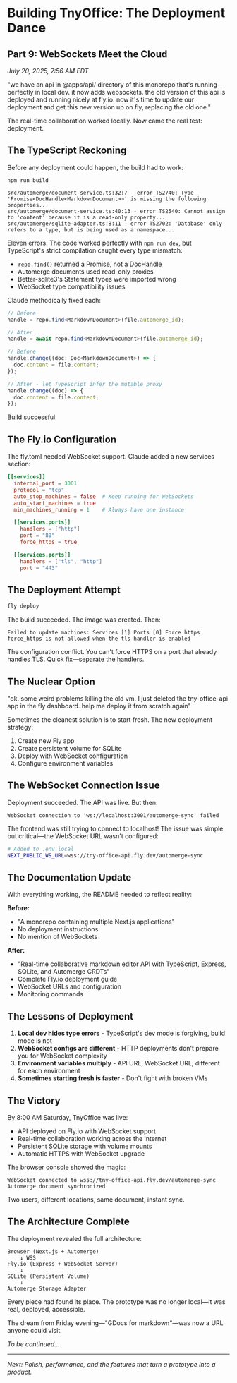 # Building TnyOffice: The Deployment Dance

## Part 9: WebSockets Meet the Cloud

*July 20, 2025, 7:56 AM EDT*

"we have an api in @apps/api/ directory of this monorepo that's running perfectly in local dev. it now adds websockets. the old version of this api is deployed and running nicely at fly.io. now it's time to update our deployment and get this new version up on fly, replacing the old one."

The real-time collaboration worked locally. Now came the real test: deployment.

## The TypeScript Reckoning

Before any deployment could happen, the build had to work:

```
npm run build

src/automerge/document-service.ts:32:7 - error TS2740: Type 'Promise<DocHandle<MarkdownDocument>>' is missing the following properties...
src/automerge/document-service.ts:40:13 - error TS2540: Cannot assign to 'content' because it is a read-only property...
src/automerge/sqlite-adapter.ts:8:11 - error TS2702: 'Database' only refers to a type, but is being used as a namespace...
```

Eleven errors. The code worked perfectly with `npm run dev`, but TypeScript's strict compilation caught every type mismatch:

- `repo.find()` returned a Promise, not a DocHandle
- Automerge documents used read-only proxies
- Better-sqlite3's Statement types were imported wrong
- WebSocket type compatibility issues

Claude methodically fixed each:
```typescript
// Before
handle = repo.find<MarkdownDocument>(file.automerge_id);

// After  
handle = await repo.find<MarkdownDocument>(file.automerge_id);

// Before
handle.change((doc: Doc<MarkdownDocument>) => {
  doc.content = file.content;
});

// After - let TypeScript infer the mutable proxy
handle.change((doc) => {
  doc.content = file.content;
});
```

Build successful.

## The Fly.io Configuration

The fly.toml needed WebSocket support. Claude added a new services section:

```toml
[[services]]
  internal_port = 3001
  protocol = "tcp"
  auto_stop_machines = false  # Keep running for WebSockets
  auto_start_machines = true
  min_machines_running = 1    # Always have one instance

  [[services.ports]]
    handlers = ["http"]
    port = "80"
    force_https = true

  [[services.ports]]
    handlers = ["tls", "http"]
    port = "443"
```

## The Deployment Attempt

```bash
fly deploy
```

The build succeeded. The image was created. Then:

```
Failed to update machines: Services [1] Ports [0] Force https force_https is not allowed when the tls handler is enabled
```

The configuration conflict. You can't force HTTPS on a port that already handles TLS. Quick fix—separate the handlers.

## The Nuclear Option

"ok. some weird problems killing the old vm. I just deleted the tny-office-api app in the fly dashboard. help me deploy it from scratch again"

Sometimes the cleanest solution is to start fresh. The new deployment strategy:

1. Create new Fly app
2. Create persistent volume for SQLite
3. Deploy with WebSocket configuration
4. Configure environment variables

## The WebSocket Connection Issue

Deployment succeeded. The API was live. But then:

```
WebSocket connection to 'ws://localhost:3001/automerge-sync' failed
```

The frontend was still trying to connect to localhost! The issue was simple but critical—the WebSocket URL wasn't configured:

```bash
# Added to .env.local
NEXT_PUBLIC_WS_URL=wss://tny-office-api.fly.dev/automerge-sync
```

## The Documentation Update

With everything working, the README needed to reflect reality:

**Before:**
- "A monorepo containing multiple Next.js applications"
- No deployment instructions
- No mention of WebSockets

**After:**
- "Real-time collaborative markdown editor API with TypeScript, Express, SQLite, and Automerge CRDTs"
- Complete Fly.io deployment guide
- WebSocket URLs and configuration
- Monitoring commands

## The Lessons of Deployment

1. **Local dev hides type errors** - TypeScript's dev mode is forgiving, build mode is not
2. **WebSocket configs are different** - HTTP deployments don't prepare you for WebSocket complexity
3. **Environment variables multiply** - API URL, WebSocket URL, different for each environment
4. **Sometimes starting fresh is faster** - Don't fight with broken VMs

## The Victory

By 8:00 AM Saturday, TnyOffice was live:
- API deployed on Fly.io with WebSocket support
- Real-time collaboration working across the internet
- Persistent SQLite storage with volume mounts
- Automatic HTTPS with WebSocket upgrade

The browser console showed the magic:
```
WebSocket connected to wss://tny-office-api.fly.dev/automerge-sync
Automerge document synchronized
```

Two users, different locations, same document, instant sync.

## The Architecture Complete

The deployment revealed the full architecture:

```
Browser (Next.js + Automerge)
    ↓ WSS
Fly.io (Express + WebSocket Server)
    ↓
SQLite (Persistent Volume)
    ↓
Automerge Storage Adapter
```

Every piece had found its place. The prototype was no longer local—it was real, deployed, accessible.

The dream from Friday evening—"GDocs for markdown"—was now a URL anyone could visit.

*To be continued...*

---

*Next: Polish, performance, and the features that turn a prototype into a product.*